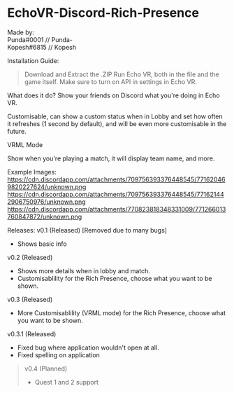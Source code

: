 # EchoVR-Discord-Rich-Presence
Made by:\
Punda#0001 // Punda-\
Kopesh#6815 // Kopesh

Installation Guide:
> Download and Extract the .ZIP
> Run Echo VR, both in the file and the game itself.
> Make sure to turn on API in settings in Echo VR.

What does it do?
Show your friends on Discord what you're doing in Echo VR.

Customisable, can show a custom status when in Lobby and set how often it refreshes (1 second by default), and will be even more customisable in the future.

VRML Mode 

Show when you're playing a match, it will display team name, and more.

Example Images:
https://cdn.discordapp.com/attachments/709756393376448545/771620469820227624/unknown.png
https://cdn.discordapp.com/attachments/709756393376448545/771621442906750976/unknown.png
https://cdn.discordapp.com/attachments/770823818348331009/771266013760847872/unknown.png

Releases:
v0.1 (Released) [Removed due to many bugs]
- Shows basic info

v0.2 (Released)
- Shows more details when in lobby and match.
- Customisablility for the Rich Presence, choose what you want to be shown.


v0.3 (Released)
- More Customisablility (VRML mode) for the Rich Presence, choose what you want to be shown.

v0.3.1 (Released) 
- Fixed bug where application wouldn't open at all.
- Fixed spelling on application

> v0.4 (Planned)
> - Quest 1 and 2 support
